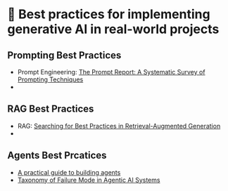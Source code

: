 # 🚀 Best practices for implementing generative AI in real-world projects

## Prompting Best Practices
- Prompt Engineering: [The Prompt Report: A Systematic Survey of Prompting Techniques](https://arxiv.org/pdf/2406.06608) 
- 

## RAG Best Practices
- RAG: [Searching for Best Practices in Retrieval-Augmented Generation](https://arxiv.org/pdf/2407.01219)
- 

## Agents Best Prcatices
- [A practical guide to building agents](https://cdn.openai.com/business-guides-and-resources/a-practical-guide-to-building-agents.pdf)
- [Taxonomy of Failure Mode in Agentic AI Systems](https://cdn-dynmedia-1.microsoft.com/is/content/microsoftcorp/microsoft/final/en-us/microsoft-brand/documents/Taxonomy-of-Failure-Mode-in-Agentic-AI-Systems-Whitepaper.pdf)
